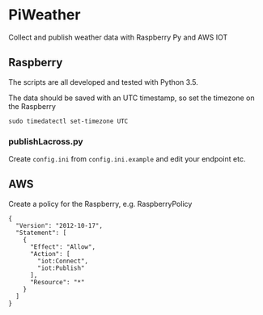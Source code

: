 # PiWeather

Collect and publish weather data with Raspberry Py and AWS IOT

## Raspberry

The scripts are all developed and tested with Python 3.5.

The data should be saved with an UTC timestamp, so set the timezone on the Raspberry

```
sudo timedatectl set-timezone UTC
```

### publishLacross.py

Create ```config.ini``` from ```config.ini.example``` and edit your endpoint etc.


## AWS

Create a policy for the Raspberry, e.g. RaspberryPolicy

```
{
  "Version": "2012-10-17",
  "Statement": [
    {
      "Effect": "Allow",
      "Action": [
        "iot:Connect",
        "iot:Publish"
      ],
      "Resource": "*"
    }
  ]
}
```

